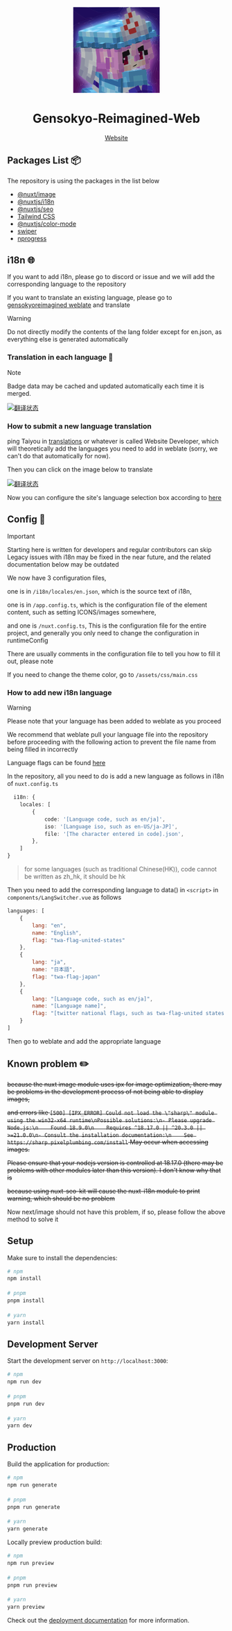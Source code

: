 <p align="center">
    <img src="https://raw.githubusercontent.com/Gensokyo-Reimagined/Gensokyo-Reimagined-Web/main/public/logo.svg" width="200" height="auto" alt="Gensokyo-Reimagined">
</p>

<div align="center">

# Gensokyo-Reimagined-Web

[Website](https://www.gensokyoreimagined.net/)

</div>

<!--
<p align="center">
</p>
-->

## Packages List 📦

The repository is using the packages in the list below

- [@nuxt/image](https://image.nuxt.com/)
- [@nuxtjs/i18n](https://i18n.nuxtjs.org/)
- [@nuxtjs/seo](https://image.nuxt.com/)
- [Tailwind CSS](https://tailwindcss.nuxtjs.org/)
- [@nuxtjs/color-mode](https://color-mode.nuxtjs.org/)
- [swiper](https://www.npmjs.com/package/swiper)
- [nprogress](https://www.npmjs.com/package/nprogress)

## i18n 🌐

If you want to add i18n, please go to discord or issue and we will add the corresponding language to the repository

If you want to translate an existing language, please go
to [gensokyoreimagined weblate](https://weblate.gensokyoreimagined.net/projects/gensokyo-reimagined-web/gensokyo-reimagined-web/)
and translate

> [!WARNING]
> Do not directly modify the contents of the lang folder except for en.json, as everything else is generated
> automatically

### Translation in each language 💬

> [!NOTE]
> Badge data may be cached and updated automatically each time it is merged.

[![翻译状态](https://weblate.gensokyoreimagined.net/widget/gensokyo-reimagined-web/gensokyo-reimagined-web/multi-auto.svg)](https://weblate.gensokyoreimagined.net/engage/gensokyo-reimagined-web/)

### How to submit a new language translation

ping Taiyou in [translations](https://discord.com/channels/1013224109473284126/1146842530114179163) or whatever is
called Website Developer, which will theoretically add the languages you need to add in weblate (sorry, we can't do that
automatically for now).

Then you can click on the image below to translate

[![翻译状态](https://weblate.gensokyoreimagined.net/widget/gensokyo-reimagined-web/gensokyo-reimagined-web/open-graph.png)](https://weblate.gensokyoreimagined.net/engage/gensokyo-reimagined-web/)

Now you can configure the site's language selection box according
to [here](https://github.com/Gensokyo-Reimagined/Gensokyo-Reimagined-Web/tree/main?tab=readme-ov-file#how-to-add-new-i18n-language)

## Config 🔧

> [!IMPORTANT]
> Starting here is written for developers and regular contributors can skip
> Legacy issues with i18n may be fixed in the near future, and the related documentation below may be outdated

We now have 3 configuration files,

one is in `/i18n/locales/en.json`, which is the source text of i18n,

one is in `/app.config.ts`, which is the configuration file of the element content, such as setting ICONS/images
somewhere,

and one is `/nuxt.config.ts`, This is the configuration file for the entire project, and generally you only need to
change the configuration in runtimeConfig

There are usually comments in the configuration file to tell you how to fill it out, please note

If you need to change the theme color, go to `/assets/css/main.css`

### How to add new i18n language

> [!WARNING]
> Please note that your language has been added to weblate as you proceed
>
> We recommend that weblate pull your language file into the repository before proceeding with the following action to
> prevent the file name from being filled in incorrectly
>
> Language flags can be found [here](https://github.com/iamludal/twemoji-awesome/blob/master/cheatsheet.md#Flags)

In the repository, all you need to do is add a new language as follows in i18n of `nuxt.config.ts`

```ts
  i18n: {
    locales: [
        {
            code: '[Language code, such as en/ja]',
            iso: '[Language iso, such as en-US/ja-JP]',
            file: '[The character entered in code].json',
        },
    ]
}
```

> for some languages (such as traditional Chinese(HK)), code cannot be written as zh_hk, it should be hk

Then you need to add the corresponding language to data() in `<script>` in `components/LangSwitcher.vue` as follows

```javascript
languages: [
    {
        lang: "en",
        name: "English",
        flag: "twa-flag-united-states"
    },
    {
        lang: "ja",
        name: "日本語",
        flag: "twa-flag-japan"
    },
    {
        lang: "[Language code, such as en/ja]",
        name: "[Language name]",
        flag: "[twitter national flags, such as twa-flag-united states for the flag of the United States]"
    }
]
```

Then go to weblate and add the appropriate language

## Known problem ✏️

~~because the nuxt image module uses ipx for image optimization, there may be problems in the development process of not
being able to display images,~~

~~and errors like
`[500] [IPX_ERROR] Could not load the \"sharp\" module using the win32-x64 runtime\nPossible solutions:\n- Please upgrade Node.js:\n    Found 18.9.0\n    Requires ^18.17.0 || ^20.3.0 || >=21.0.0\n- Consult the installation documentation:\n    See https://sharp.pixelplumbing.com/install`
May occur when accessing images.~~

~~Please ensure that your nodejs version is controlled at 18.17.0 (there may be problems with other modules later than
this version). I don't know why that is~~

~~because using nuxt-seo-kit will cause the nuxt-i18n module to print warning, which should be no problem~~

Now next/image should not have this problem, if so, please follow the above method to solve it

## Setup

Make sure to install the dependencies:

```bash
# npm
npm install

# pnpm
pnpm install

# yarn
yarn install
```

## Development Server

Start the development server on `http://localhost:3000`:

```bash
# npm
npm run dev

# pnpm
pnpm run dev

# yarn
yarn dev
```

## Production

Build the application for production:

```bash
# npm
npm run generate

# pnpm
pnpm run generate

# yarn
yarn generate
```

Locally preview production build:

```bash
# npm
npm run preview

# pnpm
pnpm run preview

# yarn
yarn preview
```

Check out the [deployment documentation](https://nuxt.com/docs/getting-started/deployment) for more information.
